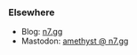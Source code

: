 ### Elsewhere

- Blog: 
  <a rel="me" href="https://n7.gg">n7.gg</a>
- Mastodon:
  <a rel="me" href="https://toots.n7.gg/@amethyst">amethyst @ n7.gg</a>

